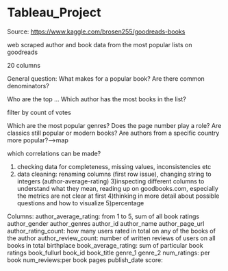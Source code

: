 # Tableau_Project

Source: https://www.kaggle.com/brosen255/goodreads-books

web scraped author and book data from the most popular lists on goodreads

20 columns


General question:
What makes for a popular book? Are there common denominators?

Who are the top ...
Which author has the most books in the list?

filter by count of votes

Which are the most popular genres?
Does the page number play a role?
Are classics still popular or modern books?
Are authors from a specific country more popular?-->map



which correlations can be made?

1) checking data for completeness, missing values, inconsistencies etc
2) data cleaning: renaming columns (first row issue), changing string to integers (author-average-rating)
3)inspecting different columns to understand what they mean, reading up on goodbooks.com, especially the metrics are not clear at first
4)thinking in more detail about possible questions and how to visualize
5)percentage



Columns:
author_average_rating: from 1 to 5, sum of all book ratings
author_gender
author_genres
author_id
author_name
author_page_url
author_rating_count: how many users rated in total on any of the books of the author
author_review_count: number of written reviews of users on all books in total
birthplace
book_average_rating: sum of particular book ratings
book_fullurl
book_id
book_title
genre_1
genre_2
num_ratings: per book
num_reviews:per book
pages
publish_date
score: 
